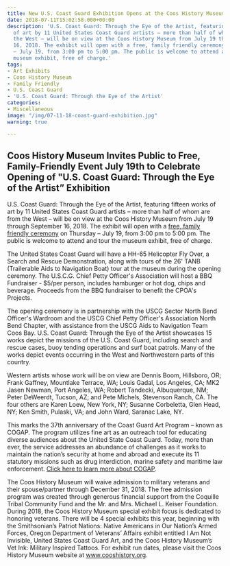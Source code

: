 ```yaml
---
title: New U.S. Coast Guard Exhibition Opens at the Coos History Museum
date: 2018-07-11T15:02:58.000+00:00
description: 'U.S. Coast Guard: Through the Eye of the Artist, featuring fifteen works
  of art by 11 United States Coast Guard artists – more than half of whom are from
  the West – will be on view at the Coos History Museum from July 19 through September
  16, 2018. The exhibit will open with a free, family friendly ceremony on Thursday
  – July 19, from 3:00 pm to 5:00 pm. The public is welcome to attend and tour the
  museum exhibit, free of charge.'
tags:
- Art Exhibits
- Coos History Museum
- Family Friendly
- U.S. Coast Guard
- 'U.S. Coast Guard: Through the Eye of the Artist'
categories:
- Miscellaneous
image: "/img/07-11-18-coast-guard-exhibition.jpg"
warning: true

---
```

<h2>Coos History Museum Invites Public to Free, Family-Friendly Event July 19th to Celebrate Opening of "U.S. Coast Guard: Through the Eye of the Artist” Exhibition</h2>
U.S. Coast Guard: Through the Eye of the Artist, featuring fifteen works of art by 11 United States Coast Guard artists – more than half of whom are from the West – will be on view at the Coos History Museum from July 19 through September 16, 2018. The exhibit will open with a <a href="https://cooshistory.org/events/us-coast-guard-art-through-the-eye-of-the-artist-exhibit-opening/" target="_blank" rel="noopener noreferrer">free, family friendly ceremony</a> on Thursday – July 19, from 3:00 pm to 5:00 pm. The public is welcome to attend and tour the museum exhibit, free of charge.

The United States Coast Guard will have a HH-65 Helicopter Fly Over, a Search and Rescue Demonstration, along with tours of the 26' TANB (Trailerable Aids to Navigation Boat) tour at the museum during the opening ceremony. The U.S.C.G. Chief Petty Officer's Association will host a BBQ Fundraiser - $5/per person, includes hamburger or hot dog, chips and beverage. Proceeds from the BBQ fundraiser to benefit the CPOA's Projects.

The opening ceremony is in partnership with the USCG Sector North Bend Officer's Wardroom and the USCG Chief Petty Officer's Association North Bend Chapter, with assistance from the USCG Aids to Navigation
Team Coos Bay. U.S. Coast Guard: Through the Eye of the Artist showcases 15 works depict the missions of the U.S. Coast Guard, including search and rescue cases, buoy tending operations and surf boat patrols. Many of the works depict events occurring in the West and Northwestern parts of this country.

Western artists whose work will be on view are Dennis Boom, Hillsboro, OR; Frank Gaffney, Mountlake Terrace, WA; Louis Gadal, Los Angeles, CA; MK2 Jasen Newman, Port Angeles, WA; Robert Tandecki, Albuquerque, NM; Peter DeWeerdt, Tucson, AZ; and Pete Michels, Stevenson Ranch, CA. The four others are Karen Loew, New York, NY; Susanne Corbeletta, Glen Head, NY; Ken Smith, Pulaski, VA; and John Ward, Saranac Lake, NY.

This marks the 37th anniversary of the Coast Guard Art Program – known as COGAP. The program utilizes fine art as an outreach tool for educating diverse audiences about the United State Coast Guard. Today, more than ever, the service addresses an abundance of challenges as it works to maintain the nation’s security at home and abroad and execute its 11 statutory missions such as drug interdiction, marine safety and maritime law enforcement. <a href="https://www.uscg.mil/Community/Art-Program/" target="_blank" rel="noopener noreferrer">Click here to learn more about COGAP</a>.

The Coos History Museum will waive admission to military veterans and their spouse/partner through December 31, 2018. The free admission program was created through generous financial support from the Coquille Tribal Community Fund and the Mr. and Mrs. Michael L. Keiser Foundation. During 2018, the Coos History Museum special exhibit focus is dedicated to honoring veterans. There will be 4 special exhibits this year, beginning with the Smithsonian’s Patriot Nations: Native Americans in Our Nation’s Armed Forces, Oregon Department of Veterans’ Affairs exhibit entitled I Am Not Invisible, United States Coast Guard Art, and the Coos History Museum’s Vet Ink: Military Inspired Tattoos. For exhibit run dates, please visit the Coos History Museum website at <a href="https://cooshistory.org" target="_blank" rel="noopener noreferrer">www.cooshistory.org</a>.